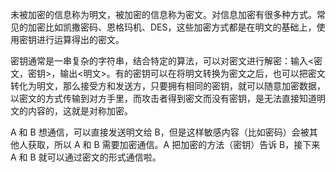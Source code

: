 未被加密的信息称为明文，被加密的信息称为密文。对信息加密有很多种方式。常见的加密比如凯撒密码、恩格玛机、DES，这些加密方式都是在明文的基础上，使用密钥进行运算得出的密文。

密钥通常是一串复杂的字符串，结合特定的算法，可以对密文进行解密：输入<密文，密钥>，输出<明文>。有的密钥可以在将明文转换为密文之后，也可以把密文转化为明文，那么接受方和发送方，只要拥有相同的密钥，就可以随意加密数据，以密文的方式传输到对方手里，而攻击者得到密文而没有密钥，是无法直接知道明文的内容的，这就是对称加密。

A 和 B 想通信，可以直接发送明文给 B，但是这样敏感内容（比如密码）会被其他人获取，所以 A 和 B 需要加密通信。A 把加密的方法（密钥）告诉 B，接下来 A 和 B 就可以通过密文的形式通信啦。